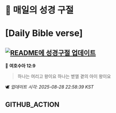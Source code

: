 # 🙏 매일의 성경 구절
# [Daily Bible verse]
## [![README에 성경구절 업데이트](https://github.com/DONGSUKA/first_test/actions/workflows/update-readme-bible.yml/badge.svg)](https://github.com/DONGSUKA/first_test/actions/workflows/update-readme-bible.yml)
<!-- START_BIBLE_VERSE -->
📖 **여호수아 12:9**
> 하나는 여리고 왕이요 하나는 벧엘 곁의 아이 왕이요

🕊️ _업데이트 시각: 2025-08-28 22:58:39 KST_
  <!-- END_BIBLE_VERSE -->
## GITHUB_ACTION
